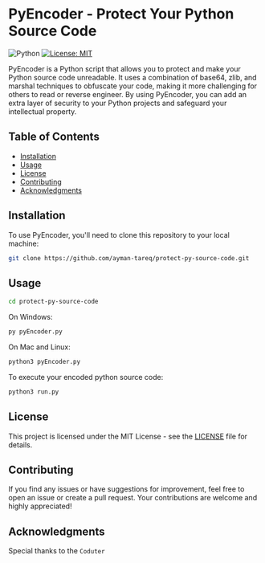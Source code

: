 # PyEncoder - Protect Your Python Source Code

![Python](https://img.shields.io/badge/Python-3.6%2B-blue) [![License: MIT](https://img.shields.io/badge/License-MIT-yellow.svg)](https://opensource.org/licenses/MIT)

PyEncoder is a Python script that allows you to protect and make your Python source code unreadable. It uses a combination of base64, zlib, and marshal techniques to obfuscate your code, making it more challenging for others to read or reverse engineer. By using PyEncoder, you can add an extra layer of security to your Python projects and safeguard your intellectual property.

## Table of Contents
- [Installation](#installation)
- [Usage](#usage)
- [License](#license)
- [Contributing](#contributing)
- [Acknowledgments](#acknowledgments)

## Installation

To use PyEncoder, you'll need to clone this repository to your local machine:

```bash
git clone https://github.com/ayman-tareq/protect-py-source-code.git
```

## Usage

```bash
cd protect-py-source-code
```
On Windows:
```bash
py pyEncoder.py
```
On Mac and Linux:
```bash
python3 pyEncoder.py
```
To execute your encoded python source code:
```bash
python3 run.py
```

## License

This project is licensed under the MIT License - see the [LICENSE](https://opensource.org/licenses/MIT) file for details.

## Contributing

If you find any issues or have suggestions for improvement, feel free to open an issue or create a pull request. Your contributions are welcome and highly appreciated!

## Acknowledgments
Special thanks to the `Coduter`



